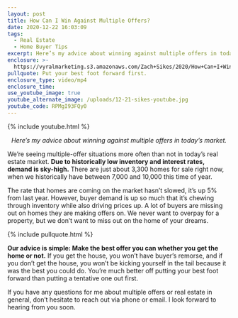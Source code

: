 ```yaml
---
layout: post
title: How Can I Win Against Multiple Offers?
date: 2020-12-22 16:03:09
tags:
  - Real Estate
  - Home Buyer Tips
excerpt: Here’s my advice about winning against multiple offers in today’s market.
enclosure: >-
  https://vyralmarketing.s3.amazonaws.com/Zach+Sikes/2020/How+Can+I+Win+Against+Multiple+Offers_.mp4
pullquote: Put your best foot forward first.
enclosure_type: video/mp4
enclosure_time:
use_youtube_image: true
youtube_alternate_image: /uploads/12-21-sikes-youtube.jpg
youtube_code: RPMgI93FQy0
---
```


{% include youtube.html %}

<p style="text-align:center"><em>Here’s my advice about winning against multiple offers in today’s market.</em></p>

We’re seeing multiple-offer situations more often than not in today’s real estate market. **Due to historically low inventory and interest rates, demand is sky-high.** There are just about 3,300 homes for sale right now, when we historically have between 7,000 and 10,000 this time of year.

The rate that homes are coming on the market hasn’t slowed, it’s up 5% from last year. However, buyer demand is up so much that it’s chewing through inventory while also driving prices up. A lot of buyers are missing out on homes they are making offers on. We never want to overpay for a property, but we don’t want to miss out on the home of your dreams.

{% include pullquote.html %}

**Our advice is simple: Make the best offer you can whether you get the home or not.** If you get the house, you won’t have buyer’s remorse, and if you don’t get the house, you won’t be kicking yourself in the tail because it was the best you could do. You’re much better off putting your best foot forward than putting a tentative one out first.

If you have any questions for me about multiple offers or real estate in general, don’t hesitate to reach out via phone or email. I look forward to hearing from you soon.
